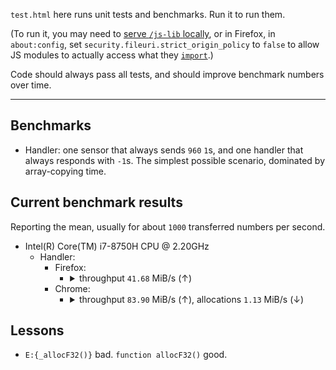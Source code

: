 `test.html` here runs unit tests and benchmarks. Run it to run them.

(To run it, you may need to [serve `/js-lib` ](https://www.npmjs.com/package/http-server)[locally](https://developer.mozilla.org/en-US/docs/Learn/Common_questions/set_up_a_local_testing_server), or in Firefox, in `about:config`, set `security.fileuri.strict_origin_policy` to `false` to allow JS modules to actually access what they [`import`](https://developer.mozilla.org/en-US/docs/Web/JavaScript/Reference/Statements/import).)

Code should always pass all tests, and should improve benchmark numbers over time.

---

## Benchmarks

- Handler: one sensor that always sends `960` `1`s, and one handler that always responds with `-1`s. The simplest possible scenario, dominated by array-copying time.

## Current benchmark results

Reporting the mean, usually for about `1000` transferred numbers per second.

- Intel(R) Core(TM) i7-8750H CPU @ 2.20GHz
    - Handler:
        - Firefox:
            - <details><summary>throughput <code>41.68</code> MiB/s (↑)</summary><textarea readonly>{"Handler: simultaneous steps":[2.98,2.98,2.97,2.96,2.96,2.96,2.95,2.95,2.94,2.94],"Handler: step processed data, values":[960,1920,2880,3840,4800,5760,6720,7680,8640,9600],"Handler: throughput, bytes/s":[43702489.64,63391796.95,74223281.83,75702844.35,89013130.95,98188888.85,102252543.63,105714524.03,107841315.8,110008642.75]}</textarea></details>
        - Chrome:
            - <details><summary>throughput <code>83.90</code> MiB/s (↑), allocations <code>1.13</code> MiB/s (↓)</summary><textarea readonly>{"Handler: simultaneous steps":[2.98,2.98,2.97,2.96,2.96,2.95,2.94,2.94,2.93,2.93],"Handler: step processed data, values":[960,1920,2880,3840,4800,5760,6720,7680,8640,9600],"Handler: throughput, bytes/s":[87973845.69,127264548.26,148152427.41,164654286.74,174877317.78,184397151.64,189017669.54,199339354.82,202965898.95,211741332.77],"Handler: allocations, bytes/s":[1181544.2,2146027.95,3558120.15,2875348.56,3241276.41,3480596.46,2750931.85,1855689.04,966435.22,844000.91]}</textarea></details>

## Lessons

- `E:{_allocF32()}` bad. `function allocF32()` good.